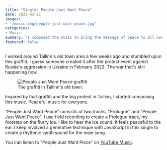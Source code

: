 ```yaml
---
title: "Single: People Just Want Peace"
date: 2022-03-21
images:
- "/music-img/people-just-want-peace.jpg"
categories:
- Music
summary: "I composed the music to bring the message of peace to all over the world."
featured: false
---
```


I walked around Tallinn's old town area a few weeks ago and stumbled upon this graffiti. I guess someone created it after the protest event against Russia's aggression in Ukraine in February 2022. The war that's still happening now.

<div class="text-center">
<figure class="figure">
<img src="/blog-img/asep-bagja-priandana-1CC23Ak7z8E-unsplash.jpg" class="figure-img img-fluid" alt="People Just Want Peace graffiti" />
<figcaption class="figure-caption text-center">The graffiti in Tallinn's old town.</figcaption>
</figure>
</div>

Inspired by that graffiti and the big protest in Tallinn, I started composing this music. Peaceful music for everyone.

"People Just Want Peace" consists of two tracks, "Prologue" and "People Just Want Peace". I use field recording to create a Prologue track, my footstep on the flurry ice. I like to hear the ice sound. It feels peaceful to the ear. I keep involved a generative technique with JavaScript in this single to create a rhythmic synth sound for the main song.

You can listen to "People Just Want Piece" on [YouTube Music](https://music.youtube.com/playlist?list=OLAK5uy_k0LaLQSJhxc_bbMVTfmdFqsL-tEf5Ll2k&feature=share).
